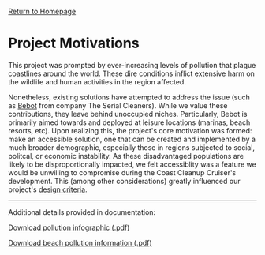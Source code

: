 <p> <a href="https://conrado-m-ucsd.github.io/SYN-100-Project/"> Return to Homepage </a> </p>

<h1> Project Motivations </h1>

<p> 
This project was prompted by ever-increasing levels of pollution that plague coastlines around the world. These dire conditions inflict extensive harm on the wildlife and human activities in the region affected. 

Nonetheless, existing solutions have attempted to address the issue (such as [Bebot](https://searial-cleaners.com/bebot/) from company The Serial Cleaners). While we value these contributions, they leave behind unoccupied niches. Particularly, Bebot is primarily aimed towards and deployed at leisure locations (marinas, beach resorts, etc). Upon realizing this, the project's core motivation was formed: make an accessible solution, one that can be created and implemented by a much broader demographic, especially those in regions subjected to social, politcal, or economic instability. As these disadvantaged populations are likely to be disproportionally impacted, we felt accessiblity was a feature we would be unwilling to compromise during the Coast Cleanup Cruiser's development. This (among other considerations) greatly influenced our project's <a href="dsgn-crit.html"> design criteria</a>. 
</p>

---

<p> Additional details provided in documentation: </p>

<p> 
<a href = "https://github.com/Conrado-M-UCSD/SYN-100-Project/raw/main/project%20documentation/Infographic.pdf"> Download pollution infographic (.pdf) </a> 
</p>
<p> <a href = "https://github.com/Conrado-M-UCSD/SYN-100-Project/raw/main/project%20documentation/Beach-Pollution-Info.pdf"> Download beach pollution information (.pdf) </a> </p>